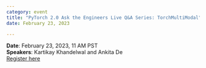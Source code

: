 ```yaml
---
category: event
title: "PyTorch 2.0 Ask the Engineers Live Q&A Series: TorchMultiModal"
date: February 23, 2023

---
```


**Date**: February 23, 2023, 11 AM PST  
**Speakers**: Kartikay Khandelwal and Ankita De  
[Register here](https://community.linuxfoundation.org/events/details/lfhq-pytorch-foundation-presents-pytorch-20-ask-the-engineers-qa-series-torchmultimodal/)